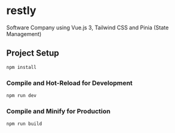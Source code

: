 # restly

Software Company using Vue.js 3, Tailwind CSS and Pinia (State Management)

## Project Setup

```sh
npm install
```

### Compile and Hot-Reload for Development

```sh
npm run dev
```

### Compile and Minify for Production

```sh
npm run build
```
